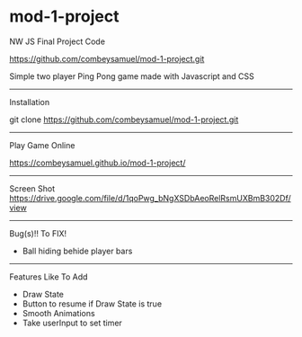 # mod-1-project
NW JS Final Project Code

https://github.com/combeysamuel/mod-1-project.git

Simple two player Ping Pong game made with Javascript and CSS
_____
Installation

git clone https://github.com/combeysamuel/mod-1-project.git

_______
Play Game Online

https://combeysamuel.github.io/mod-1-project/

_______
Screen Shot
https://drive.google.com/file/d/1qoPwg_bNgXSDbAeoRelRsmUXBmB302Df/view

_______
Bug(s)!! To FIX!
* Ball hiding behide player bars

______
Features Like To Add
* Draw State
* Button to resume if Draw State is true
* Smooth Animations
* Take userInput to set timer